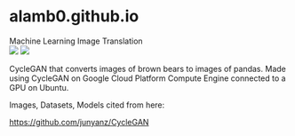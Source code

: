 # alamb0.github.io

Machine Learning Image Translation   
<img src="https://alamb0.github.io/images/real_A/images_161.png" />
<img src="https://alamb0.github.io/images/fake_B/images_161.png" />   

CycleGAN that converts images of brown bears to images of pandas.
Made using CycleGAN on Google Cloud Platform Compute Engine connected to a GPU on Ubuntu.   

Images, Datasets, Models cited from here:

https://github.com/junyanz/CycleGAN
